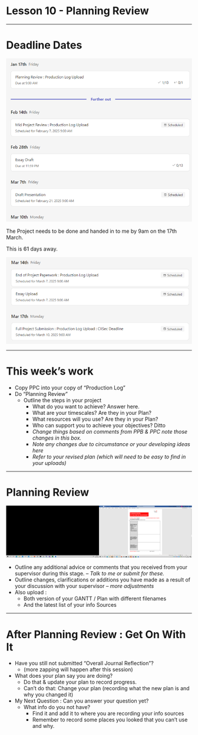 # Lesson 10 - Planning Review


---


# Deadline Dates

![](../Images/CyberEPQ%20-%20W20%20-%20%20Planning%20Review_0.png)

The Project needs to be done and handed in to me by 9am on the 17th March\.

This is  <span style="color:#555555"> __61__ </span>  <span style="color:#555555"> </span> days away\.

![](../Images/CyberEPQ%20-%20W20%20-%20%20Planning%20Review_1.png)


---


# This week’s work



* Copy PPC into your copy of “Production Log”
* Do “Planning Review”
  * Outline the steps in your project
    * What do you want to achieve? Answer here\.
    * What are your timescales? Are they in your Plan?
    * What resources will you use? Are they in your Plan?
    * Who can support you to achieve your objectives? Ditto
    * _Change things based on comments from PPB & PPC note those changes in this box\._
    * _Note any changes due to circumstance or your developing ideas here_
    * _Refer to your revised plan \(which will need to be easy to find in your uploads\)_

---




# Planning Review

![](../Images/CyberEPQ%20-%20W20%20-%20%20Planning%20Review_2.png)



* Outline any additional advice or comments that you received from your supervisor during this stage\.  _– Talk to me or submit for these\._
* Outline changes\, clarifications or additions you have made as a result of your discussion with your supervisor  _– more adjustments_
* Also upload :
  * Both version of your GANTT / Plan with different filenames
  * And the latest list of your info Sources

---




# After Planning Review : Get On With It



* Have you still not submitted “Overall Journal Reflection”?
  * \(more zapping will happen after this session\)
* What does your plan say you are doing?
  * Do that & update your plan to record progress\.
  * Can’t do that: Change your plan \(recording what the new plan is and why you changed it\)
* My Next Question : Can you answer your question yet?
  * What info do you not have?
    * Find it and add it to where you are recording your info sources
    * Remember to record some places you looked that you can’t use and why\.
